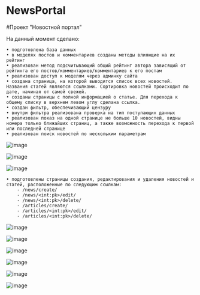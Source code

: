 # NewsPortal

#Проект "Новостной портал"

На данный момент сделано:

    • подготовлена база данных
    • в моделях постов и комментариев созданы методы влияющие на их рейтинг
    • реализован метод подсчитывающий общий рейтинг автора зависящий от рейтинга его постов/комментариев/комментариев к его постам
    • реализован доступ к моделям через админку сайта
    • создана страница, на которой выводится список всех новостей. Названия статей являются ссылками. Сортировка новостей происходит по дате, начиная от самой свежей.
    • созданы страницы с полной информацией о статье. Для перехода к общему списку в верхнем левом углу сделана ссылка.
    • создан фильтр, обеспечивающий цензуру
    • внутри фильтра реализована проверка на тип поступающих данных
    • реализован показ на одной странице не больше 10 новостей, видны номера только ближайших страниц, а также возможность перехода к первой или последней странице
    • реализован поиск новостей по нескольким параметрам
    
   ![image](https://user-images.githubusercontent.com/120253513/224829791-d45b772d-9c6e-4f36-96b4-abf919ec31b3.png)
    
   ![image](https://user-images.githubusercontent.com/120253513/224830249-25b8cf2f-0bda-41eb-98ef-23c162b9f4f6.png)
    
   ![image](https://user-images.githubusercontent.com/120253513/224830429-85ecc7f5-3651-435e-a01c-c70bcc2ce0da.png)

    • подготовлены страницы создания, редактирования и удаления новостей и статей, расположенные по следующим ссылкам:
        - /news/create/
        - /news/<int:pk>/edit/
        - /news/<int:pk>/delete/
        - /articles/create/
        - /articles/<int:pk>/edit/
        - /articles/<int:pk>/delete/
    
   ![image](https://user-images.githubusercontent.com/120253513/224831021-edd1e476-6b83-462a-abb6-342f1a8c678d.png)

   ![image](https://user-images.githubusercontent.com/120253513/224831122-61164572-cab4-4384-8f11-c379c9620faa.png)
    
   ![image](https://user-images.githubusercontent.com/120253513/224831249-af51736c-bcfa-4260-8373-8a7d377c5cc3.png)

   ![image](https://user-images.githubusercontent.com/120253513/224831426-b7d26b4d-803f-475b-8fd8-f01eb95b92d3.png)

   ![image](https://user-images.githubusercontent.com/120253513/224831581-f40176bc-b78d-4dc4-a974-3d9cdff8557c.png)

   ![image](https://user-images.githubusercontent.com/120253513/224831783-ebe87aad-5ce1-4112-b933-c0029bf566c9.png)
